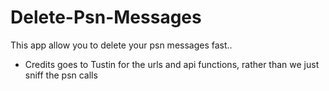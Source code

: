 # Delete-Psn-Messages
This app allow you to delete your psn messages fast..

* Credits goes to Tustin for the urls and api functions, rather than we just sniff the psn calls

<p align="center">
<img src="" />
</p>
